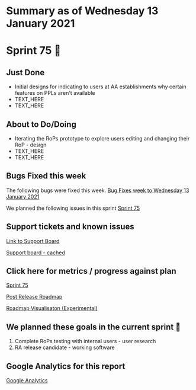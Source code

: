 # Summary as of Wednesday 13 January 2021 

# Sprint 75 &#129435;

## Just Done
* Initial designs for indicating to users at AA establishments why certain features on PPLs aren't available
* TEXT_HERE
* TEXT_HERE

## About to Do/Doing
* Iterating the RoPs prototype to explore users editing and changing their RoP - design
* TEXT_HERE
* TEXT_HERE

## Bugs Fixed this week
The following bugs were fixed this week.
[Bug Fixes week to Wednesday 13 January 2021](graphs/bugs13012021.png)

We planned the following issues in this sprint 
[Sprint 75](graphs/sprint13012021.png)

## Support tickets and known issues
[Link to Support Board](https://collaboration.homeoffice.gov.uk/jira/secure/RapidBoard.jspa?rapidView=1717&selectedIssue=ASSB-253)

[Support board - cached](graphs/supportBoard13012021.png)

## Click here for metrics / progress against plan
[Sprint 75](graphs/progress13012021.png)

[Post Release Roadmap](graphs/roadmap13012021.png)

[Roadmap Visualisaton (Experimental) ](roadmapVisualisation13012021.md)

## We planned these goals in the current sprint &#129435;
1. Complete RoPs testing with internal users - user research
2. RA release candidate - working software

## Google Analytics for this report
[Google Analytics](graphs/GA13012021.png)

